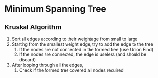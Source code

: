 # Minimum Spanning Tree

## Kruskal Algorithm

1. Sort all edges according to their weightage from small to large
2. Starting from the smallest weight edge, try to add the edge to the tree
   1. If the nodes are not connected in the formed tree (use Union Find)
   2. If the nodes are connected, the edge is useless (and should be discard)
3. After looping through all the edges,
   1. Check if the formed tree covered all nodes required

